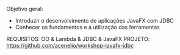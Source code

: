 Objetivo geral:

-  Introduzir o desenvolvimento de aplicações JavaFX com JDBC
-  Conhecer os fundamentos e a utilização das ferramentas

REQUISITOS: OO & Lambda & JDBC & JavaFX
PROJETO: https://github.com/acenelio/workshop-javafx-jdbc
